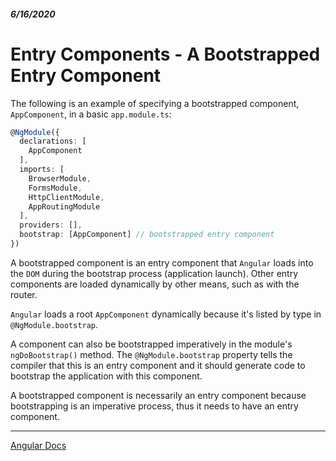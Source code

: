 ##### 6/16/2020
# Entry Components - A Bootstrapped Entry Component
The following is an example of specifying a bootstrapped component, `AppComponent`, in a basic `app.module.ts`:

```ts
@NgModule({
  declarations: [
    AppComponent
  ],
  imports: [
    BrowserModule,
    FormsModule,
    HttpClientModule,
    AppRoutingModule
  ],
  providers: [],
  bootstrap: [AppComponent] // bootstrapped entry component
})
```

A bootstrapped component is an entry component that `Angular` loads into the `DOM` during the bootstrap process (application launch). Other entry components are loaded dynamically by other means, such as with the router.

`Angular` loads a root `AppComponent` dynamically because it's listed by type in `@NgModule.bootstrap`.

A component can also be bootstrapped imperatively in the module's `ngDoBootstrap()` method. The `@NgModule.bootstrap` property tells the compiler that this is an entry component and it should generate code to bootstrap the application with this component.

A bootstrapped component is necessarily an entry component because bootstrapping is an imperative process, thus it needs to have an entry component.

---

[Angular Docs](https://angular.io/guide/entry-components#a-bootstrapped-entry-component)